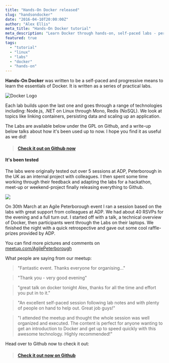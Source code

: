 ```yaml
---
title: "Hands-On Docker released"
slug: "handsondocker"
date: "2016-04-10T20:00:00Z"
author: "Alex Ellis"
meta_title: "Hands-On Docker tutorial"
meta_description: "Learn Docker through hands-on, self-paced labs - perfect for newcomers and beginners. Build, scale, manage and link and master containers starting right now"
featured: true
tags:
  - "tutorial"
  - "linux"
  - "labs"
  - "docker"
  - "hands-on"
---
```


**Hands-On Docker** was written to be a self-paced and progressive means to learn the essentials of Docker. It is written as a series of practical labs.

![Docker Logo](/content/images/2016/04/small_h-trans-2.png)

Each lab builds upon the last one and goes through a range of technologies including: Node.js, .NET on Linux through Mono, Redis (NoSQL). We look at topics like linking containers, persisting data and scaling up an application.

The Labs are available below under the GPL on Github, and a write-up below talks about how it's been used up to now. I hope you find it as useful as we did! 

> #### [Check it out on Github now](https://github.com/alexellis/handsondocker/)

#### It's been tested

The labs were originally tested out over 5 sessions at ADP, Peterborough in the UK as an internal project with colleagues. I then spent some time working through their feedback and adapting the labs for a hackathon, meet-up or weekend-project finally releasing everything to Github.

![](/content/images/2016/03/docker_room.jpeg)

On 30th March at an Agile Peterborough event I ran a session based on the labs with great support from colleagues at ADP. We had about 40 RSVPs for the evening and a full turn out. I started off with a talk, a technical overview of Docker, then participants went through the Labs on their laptops. We finished the night with a quick retrospective and gave out some cool raffle-prizes provided by ADP.

You can find more pictures and comments on [meetup.com/AgilePeterborough](http://www.meetup.com/Agile-Peterborough/events/229407898/)

What people are saying from our meetup:

> "Fantastic event. Thanks everyone for organising..."

> "Thank you - very good evening"

> "great talk on docker tonight Alex, thanks for all the time and effort you put in to it."

> "An excellent self-paced session following lab notes and with plenty of people on hand to help out. Great job guys!"

>"I attended the meetup and thought the whole session was well organized and executed. The content is perfect for anyone wanting to get an introduction to Docker and get up to speed quickly with this awesome technology. Highly recommended!"


Head over to Github now to check it out:

> #### [Check it out now on Github](https://github.com/alexellis/handsondocker/)